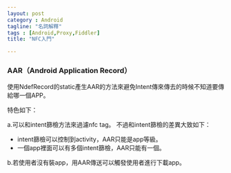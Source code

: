 ```yaml
---
layout: post
category : Android 
tagline: "名詞解釋"
tags : [Android,Proxy,Fiddler]
title: "NFC入門"

---
```


### AAR（Android Application Record）

使用NdefRecord的static產生AAR的方法來避免Intent傳來傳去的時候不知道要傳給哪一個APP。

特色如下：

a.可以和intent篩檢方法來過濾nfc tag。
不過和intent篩檢的差異大致如下：
- intent篩檢可以控制到activity，AAR只能是app等級。
- 一個app裡面可以有多個intent篩檢，AAR只能有一個。

b.若使用者沒有裝app，用AAR傳送可以觸發使用者進行下載app。


